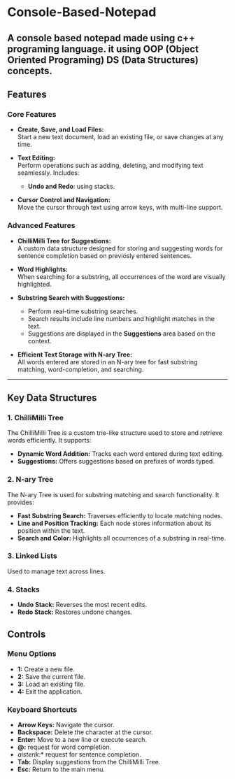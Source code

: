 # Console-Based-Notepad
A console based notepad made using c++ programing language. it using OOP (Object Oriented Programing) DS (Data Structures) concepts.
---

## Features

### **Core Features**
- **Create, Save, and Load Files:**  
  Start a new text document, load an existing file, or save changes at any time.

- **Text Editing:**  
  Perform operations such as adding, deleting, and modifying text seamlessly. Includes:
  - **Undo and Redo**: using stacks.

- **Cursor Control and Navigation:**  
  Move the cursor through text using arrow keys, with multi-line support.

### **Advanced Features**
- **ChilliMilli Tree for Suggestions:**  
  A custom data structure designed for storing and suggesting words for sentence completion based on previosly entered 
  sentences.

- **Word Highlights:**  
  When searching for a substring, all occurrences of the word are visually highlighted.

- **Substring Search with Suggestions:**  
  - Perform real-time substring searches.  
  - Search results include line numbers and highlight matches in the text.  
  - Suggestions are displayed in the **Suggestions** area based on the context.

- **Efficient Text Storage with N-ary Tree:**  
  All words entered are stored in an N-ary tree for fast substring matching, word-completion, and searching.

---

## Key Data Structures

### **1. ChilliMilli Tree**
The ChilliMilli Tree is a custom trie-like structure used to store and retrieve words efficiently. It supports:  
- **Dynamic Word Addition:** Tracks each word entered during text editing.  
- **Suggestions:** Offers suggestions based on prefixes of words typed.  

### **2. N-ary Tree**  
The N-ary Tree is used for substring matching and search functionality. It provides:  
- **Fast Substring Search:** Traverses efficiently to locate matching nodes.  
- **Line and Position Tracking:** Each node stores information about its position within the text.  
- **Search and Color:** Highlights all occurrences of a substring in real-time.
  
### **3. Linked Lists**  
Used to manage text across lines.

### **4. Stacks**  
- **Undo Stack:** Reverses the most recent edits.  
- **Redo Stack:** Restores undone changes.

## Controls

### **Menu Options**
- **1:** Create a new file.  
- **2:** Save the current file.  
- **3:** Load an existing file.  
- **4:** Exit the application.

### **Keyboard Shortcuts**
- **Arrow Keys:** Navigate the cursor.  
- **Backspace:** Delete the character at the cursor.  
- **Enter:** Move to a new line or execute search.
- **@:** request for word completion.
- *aisterik:** request for sentence completion.
- **Tab:** Display suggestions from the ChilliMilli Tree.  
- **Esc:** Return to the main menu.  
